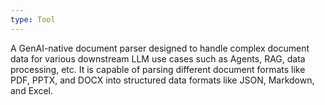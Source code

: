 ```yaml
---
type: Tool
---
```


A GenAI-native document parser designed to handle complex document data for various downstream LLM use cases such as Agents, RAG, data processing, etc. It is capable of parsing different document formats like PDF, PPTX, and DOCX into structured data formats like JSON, Markdown, and Excel.